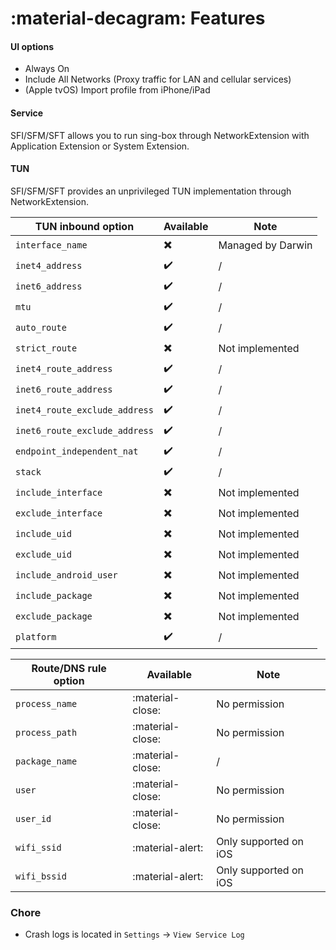 # :material-decagram: Features

#### UI options

* Always On
* Include All Networks (Proxy traffic for LAN and cellular services)
* (Apple tvOS) Import profile from iPhone/iPad

#### Service

SFI/SFM/SFT allows you to run sing-box through NetworkExtension with Application Extension or System Extension.

#### TUN

SFI/SFM/SFT provides an unprivileged TUN implementation through NetworkExtension.

| TUN inbound option            | Available | Note              |
|-------------------------------|-----------|-------------------|
| `interface_name`              | ✖️        | Managed by Darwin |
| `inet4_address`               | ✔️        | /                 |
| `inet6_address`               | ✔️        | /                 |
| `mtu`                         | ✔️        | /                 |
| `auto_route`                  | ✔️        | /                 |
| `strict_route`                | ✖️        | Not implemented   |
| `inet4_route_address`         | ✔️        | /                 |
| `inet6_route_address`         | ✔️        | /                 |
| `inet4_route_exclude_address` | ✔️        | /                 |
| `inet6_route_exclude_address` | ✔️        | /                 |
| `endpoint_independent_nat`    | ✔️        | /                 |
| `stack`                       | ✔️        | /                 |
| `include_interface`           | ✖️        | Not implemented   |
| `exclude_interface`           | ✖️        | Not implemented   |
| `include_uid`                 | ✖️        | Not implemented   |
| `exclude_uid`                 | ✖️        | Not implemented   |
| `include_android_user`        | ✖️        | Not implemented   |
| `include_package`             | ✖️        | Not implemented   |
| `exclude_package`             | ✖️        | Not implemented   |
| `platform`                    | ✔️        | /                 |

| Route/DNS rule option | Available        | Note                  |
|-----------------------|------------------|-----------------------|
| `process_name`        | :material-close: | No permission         |
| `process_path`        | :material-close: | No permission         |
| `package_name`        | :material-close: | /                     |
| `user`                | :material-close: | No permission         |
| `user_id`             | :material-close: | No permission         |
| `wifi_ssid`           | :material-alert: | Only supported on iOS |
| `wifi_bssid`          | :material-alert: | Only supported on iOS |

### Chore

* Crash logs is located in `Settings` -> `View Service Log`
